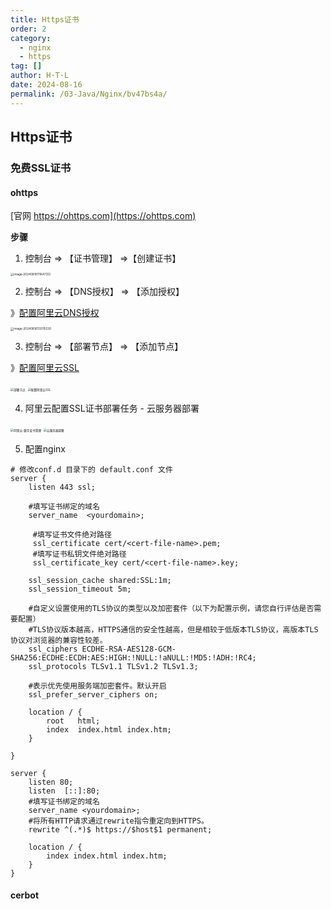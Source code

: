 ```yaml
---
title: Https证书
order: 2
category:
  - nginx
  - https
tag: []
author: H·T·L
date: 2024-08-16
permalink: /03-Java/Nginx/bv47bs4a/
---
```



## Https证书

### 免费SSL证书

#### ohttps 

[官网 https://ohttps.com](https://ohttps.com)

**步骤**

1. 控制台 => 【证书管理】 =>【创建证书】

<img src="http://images.hicoding.top/i/2024/08/16/ih3909-2.webp" alt="image-20240816111647312" style="zoom:33%;" />

2. 控制台 => 【DNS授权】 => 【添加授权】

》[配置阿里云DNS授权](https://ohttps.com/docs/dns/aliyun)

<img src="http://images.hicoding.top/i/2024/08/16/iiww1i-2.webp" alt="image-20240816112015230" style="zoom:33%;" />

3. 控制台 => 【部署节点】 => 【添加节点】

》[配置阿里云SSL](https://ohttps.com/docs/cloud/aliyun/ssl)

<img src="http://images.hicoding.top/i/2024/08/16/imovv0-2.webp" alt="部署节点" style="zoom:33%;" />

<img src="http://images.hicoding.top/i/2024/08/16/in1rkk-2.webp" alt="配置阿里云SSL" style="zoom:33%;" />

4. 阿里云配置SSL证书部署任务 - 云服务器部署

<img src="https://images.hicoding.top/i/2024/08/16/oyj0mo-3.webp" alt="阿里云-数字证书管理" style="zoom:33%;" />

<img src="https://images.hicoding.top/i/2024/08/16/ozazt2-3.webp" alt="云服务器部署" style="zoom:33%;" />

5. 配置nginx

```nginx
# 修改conf.d 目录下的 default.conf 文件
server {
    listen 443 ssl;

    #填写证书绑定的域名
    server_name  <yourdomain>;

     #填写证书文件绝对路径
     ssl_certificate cert/<cert-file-name>.pem;
     #填写证书私钥文件绝对路径
     ssl_certificate_key cert/<cert-file-name>.key;
 
	ssl_session_cache shared:SSL:1m;
	ssl_session_timeout 5m;

    #自定义设置使用的TLS协议的类型以及加密套件（以下为配置示例，请您自行评估是否需要配置）
    #TLS协议版本越高，HTTPS通信的安全性越高，但是相较于低版本TLS协议，高版本TLS协议对浏览器的兼容性较差。
    ssl_ciphers ECDHE-RSA-AES128-GCM-SHA256:ECDHE:ECDH:AES:HIGH:!NULL:!aNULL:!MD5:!ADH:!RC4;
    ssl_protocols TLSv1.1 TLSv1.2 TLSv1.3;

    #表示优先使用服务端加密套件。默认开启
    ssl_prefer_server_ciphers on;

    location / {
        root   html;
        index  index.html index.htm;
    }

}

server {
    listen 80;
    listen  [::]:80;
    #填写证书绑定的域名
    server_name <yourdomain>;
    #将所有HTTP请求通过rewrite指令重定向到HTTPS。
    rewrite ^(.*)$ https://$host$1 permanent;
  
    location / {
        index index.html index.htm;
    }
}
```

#### cerbot